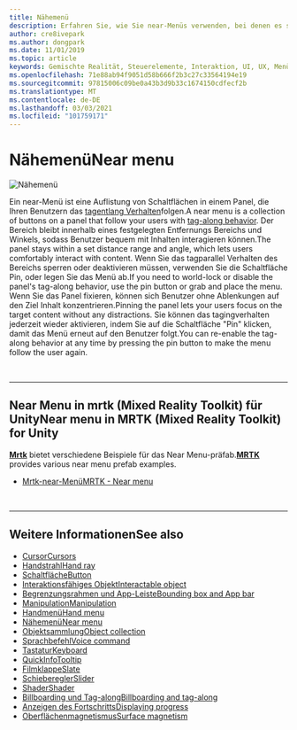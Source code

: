 ```yaml
---
title: Nähemenü
description: Erfahren Sie, wie Sie near-Menüs verwenden, bei denen es sich um eine Auflistung von Schaltflächen in einem Bereich handelt, die Sie mit dem tagbasierten Verhalten in einer gemischten Reality-Umgebung verfolgen.
author: cre8ivepark
ms.author: dongpark
ms.date: 11/01/2019
ms.topic: article
keywords: Gemischte Realität, Steuerelemente, Interaktion, UI, UX, Menü, Mixed Reality-Headset, Windows Mixed Reality-Headset, Virtual Reality-Headset, hololens, mrtk, Mixed Reality Toolkit
ms.openlocfilehash: 71e88ab94f9051d58b666f2b3c27c33564194e19
ms.sourcegitcommit: 97815006c09be0a43b3d9b33c1674150cdfecf2b
ms.translationtype: MT
ms.contentlocale: de-DE
ms.lasthandoff: 03/03/2021
ms.locfileid: "101759171"
---
```

# <a name="near-menu"></a><span data-ttu-id="305c5-104">Nähemenü</span><span class="sxs-lookup"><span data-stu-id="305c5-104">Near menu</span></span>

![Nähemenü](images/UX_Hero_NearMenu.jpg)

<span data-ttu-id="305c5-106">Ein near-Menü ist eine Auflistung von Schaltflächen in einem Panel, die Ihren Benutzern das [tagentlang Verhalten](billboarding-and-tag-along.md#what-is-a-tag-along)folgen.</span><span class="sxs-lookup"><span data-stu-id="305c5-106">A near menu is a collection of buttons on a panel that follow your users with [tag-along behavior](billboarding-and-tag-along.md#what-is-a-tag-along).</span></span> <span data-ttu-id="305c5-107">Der Bereich bleibt innerhalb eines festgelegten Entfernungs Bereichs und Winkels, sodass Benutzer bequem mit Inhalten interagieren können.</span><span class="sxs-lookup"><span data-stu-id="305c5-107">The panel stays within a set distance range and angle, which lets users comfortably interact with content.</span></span> <span data-ttu-id="305c5-108">Wenn Sie das tagparallel Verhalten des Bereichs sperren oder deaktivieren müssen, verwenden Sie die Schaltfläche Pin, oder legen Sie das Menü ab.</span><span class="sxs-lookup"><span data-stu-id="305c5-108">If you need to world-lock or disable the panel's tag-along behavior, use the pin button or grab and place the menu.</span></span> <span data-ttu-id="305c5-109">Wenn Sie das Panel fixieren, können sich Benutzer ohne Ablenkungen auf den Ziel Inhalt konzentrieren.</span><span class="sxs-lookup"><span data-stu-id="305c5-109">Pinning the panel lets your users focus on the target content without any distractions.</span></span> <span data-ttu-id="305c5-110">Sie können das tagingverhalten jederzeit wieder aktivieren, indem Sie auf die Schaltfläche "Pin" klicken, damit das Menü erneut auf den Benutzer folgt.</span><span class="sxs-lookup"><span data-stu-id="305c5-110">You can re-enable the tag-along behavior at any time by pressing the pin button to make the menu follow the user again.</span></span>

<br>

---

## <a name="near-menu-in-mrtk-mixed-reality-toolkit-for-unity"></a><span data-ttu-id="305c5-111">Near Menu in mrtk (Mixed Reality Toolkit) für Unity</span><span class="sxs-lookup"><span data-stu-id="305c5-111">Near menu in MRTK (Mixed Reality Toolkit) for Unity</span></span>
<span data-ttu-id="305c5-112">**[Mrtk](https://github.com/Microsoft/MixedRealityToolkit-Unity)** bietet verschiedene Beispiele für das Near Menu-präfab.</span><span class="sxs-lookup"><span data-stu-id="305c5-112">**[MRTK](https://github.com/Microsoft/MixedRealityToolkit-Unity)** provides various near menu prefab examples.</span></span>

* [<span data-ttu-id="305c5-113">Mrtk-near-Menü</span><span class="sxs-lookup"><span data-stu-id="305c5-113">MRTK - Near menu</span></span>](https://docs.microsoft.com/windows/mixed-reality/mrtk-docs/features/ux-building-blocks/near-menu.md)

<br>

---

## <a name="see-also"></a><span data-ttu-id="305c5-114">Weitere Informationen</span><span class="sxs-lookup"><span data-stu-id="305c5-114">See also</span></span>

* [<span data-ttu-id="305c5-115">Cursor</span><span class="sxs-lookup"><span data-stu-id="305c5-115">Cursors</span></span>](cursors.md)
* [<span data-ttu-id="305c5-116">Handstrahl</span><span class="sxs-lookup"><span data-stu-id="305c5-116">Hand ray</span></span>](point-and-commit.md)
* [<span data-ttu-id="305c5-117">Schaltfläche</span><span class="sxs-lookup"><span data-stu-id="305c5-117">Button</span></span>](button.md)
* [<span data-ttu-id="305c5-118">Interaktionsfähiges Objekt</span><span class="sxs-lookup"><span data-stu-id="305c5-118">Interactable object</span></span>](interactable-object.md)
* [<span data-ttu-id="305c5-119">Begrenzungsrahmen und App-Leiste</span><span class="sxs-lookup"><span data-stu-id="305c5-119">Bounding box and App bar</span></span>](app-bar-and-bounding-box.md)
* [<span data-ttu-id="305c5-120">Manipulation</span><span class="sxs-lookup"><span data-stu-id="305c5-120">Manipulation</span></span>](direct-manipulation.md)
* [<span data-ttu-id="305c5-121">Handmenü</span><span class="sxs-lookup"><span data-stu-id="305c5-121">Hand menu</span></span>](hand-menu.md)
* [<span data-ttu-id="305c5-122">Nähemenü</span><span class="sxs-lookup"><span data-stu-id="305c5-122">Near menu</span></span>](near-menu.md)
* [<span data-ttu-id="305c5-123">Objektsammlung</span><span class="sxs-lookup"><span data-stu-id="305c5-123">Object collection</span></span>](object-collection.md)
* [<span data-ttu-id="305c5-124">Sprachbefehl</span><span class="sxs-lookup"><span data-stu-id="305c5-124">Voice command</span></span>](voice-input.md)
* [<span data-ttu-id="305c5-125">Tastatur</span><span class="sxs-lookup"><span data-stu-id="305c5-125">Keyboard</span></span>](keyboard.md)
* [<span data-ttu-id="305c5-126">QuickInfo</span><span class="sxs-lookup"><span data-stu-id="305c5-126">Tooltip</span></span>](tooltip.md)
* [<span data-ttu-id="305c5-127">Filmklappe</span><span class="sxs-lookup"><span data-stu-id="305c5-127">Slate</span></span>](slate.md)
* [<span data-ttu-id="305c5-128">Schieberegler</span><span class="sxs-lookup"><span data-stu-id="305c5-128">Slider</span></span>](slider.md)
* [<span data-ttu-id="305c5-129">Shader</span><span class="sxs-lookup"><span data-stu-id="305c5-129">Shader</span></span>](shader.md)
* [<span data-ttu-id="305c5-130">Billboarding und Tag-along</span><span class="sxs-lookup"><span data-stu-id="305c5-130">Billboarding and tag-along</span></span>](billboarding-and-tag-along.md)
* [<span data-ttu-id="305c5-131">Anzeigen des Fortschritts</span><span class="sxs-lookup"><span data-stu-id="305c5-131">Displaying progress</span></span>](progress.md)
* [<span data-ttu-id="305c5-132">Oberflächenmagnetismus</span><span class="sxs-lookup"><span data-stu-id="305c5-132">Surface magnetism</span></span>](surface-magnetism.md)
